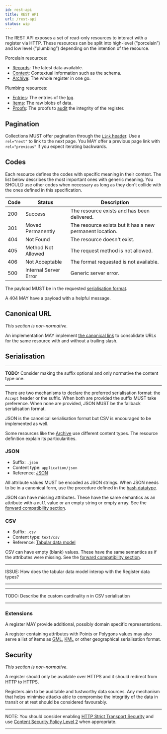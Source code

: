 ```yaml
---
id: rest-api
title: REST API
url: /rest-api
status: wip
---
```


The REST API exposes a set of read-only resources to interact with a register
via HTTP.
These resources can be split into high-level (“porcelain”) and low
level (“plumbing”) depending on the intention of the resource.

Porcelain resources:

* [Records](/rest-api/records): The latest data available.
* [Context](/rest-api/context): Contextual information such as the schema.
* [Archive](/rest-api/archive): The whole register in one go.

Plumbing resources:

* [Entries](/rest-api/entries): The entries of the [log](/glossary/log).
* [Items](/rest-api/entries): The raw blobs of data.
* [Proofs](/rest-api/proofs): The proofs to [audit](/data-model/audit) the integrity of the register.


## Pagination

Collections MUST offer pagination through the [`Link` header](@rfc8288).
Use a `rel="next"` to link to the next page. You MAY offer a previous page
link with `rel="previous"` if you expect iterating backwards.

## Codes

Each resource defines the codes with specific meaning in their context. The
list below describes the most important ones with generic meaning. You SHOULD
use other codes when necessary as long as they don't collide with the ones
defined in this specification.

|Code|Status|Description|
|-|-|-|
|200|Success|The resource exists and has been delivered.|
|301|Moved Permanently|The resource exists but it has a new permanent location.|
|404|Not Found|The resource doesn't exist.|
|405|Method Not Allowed|The request method is not allowed.|
|406|Not Acceptable|The format requested is not available.|
|500|Internal Server Error|Generic server error.|

The payload MUST be in the requested [serialisation format](#serialisation).

A 404 MAY have a payload with a helpful message.

## Canonical URL

_This section is non-normative._

An implementation MAY implement [the canonical link](@rfc6596) to consolidate
URLs for the same resource with and without a trailing slash.


## Serialisation

***
**TODO:** Consider making the suffix optional and only normative the content
type one.
***

There are two mechanisms to declare the preferred serialisation format: the
`Accept` header or the suffix. When both are provided the suffix MUST take
preference. When none are provided, JSON MUST be the fallback serialisation
format.

JSON is the canonical serialisation format but CSV is encouraged to be
implemented as well.

Some resources like the [Archive](/rest-api/archive) use different content
types. The resource definition explain its particularities.


### JSON

* Suffix: `.json`
* Content type: `application/json`
* Reference: [JSON](@rfc8259)

All attribute values MUST be encoded as JSON strings. When JSON needs to be in
a canonical form, use the procedure defined in the [hash
datatype](/datatypes/hash).

JSON can have missing attributes. These have the same semantics as an
attribute with a `null` value or an empty string or empty array.  See the
[forward compatibility section](/data-model/evolve#forwards-compatibility).

### CSV

* Suffix: `.csv`
* Content type: `text/csv`
* Reference: [Tabular data model](@tabular-data-model)

CSV can have empty (blank) values. These have the same semantics as if
the attributes were missing.
See the [forward compatibility section](/data-model/evolve#forwards-compatibility).

***
ISSUE: How does the tabular data model interop with the Register data types?
***

***
TODO: Describe the custom cardinality n in CSV serialisation
***

### Extensions

A register MAY provide additional, possibly domain specific representations.

A register containing attributes with Points or Polygons values may also serve
a list of items as [GML](@gml), [KML](@kml) or other geographical
serialisation format.


## Security

_This section is non-normative._

A register should only be available over HTTPS and it should redirect from
HTTP to HTTPS.

Registers aim to be auditable and tustworthy data sources. Any mechanism that
helps minimise attacks able to compromise the integritiy of the data in
transit or at rest should be considered favourably.

***
NOTE: You should consider enabling [HTTP Strict Transport Security](@rfc6797)
and use [Content Security Policy Level 2](@csp2) when appropriate.
***
